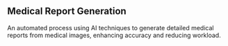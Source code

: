 ## Medical Report Generation <!-- .slide: data-transition="zoom" -->

An automated process using AI techniques to generate detailed medical reports from medical images, enhancing accuracy and reducing workload.

